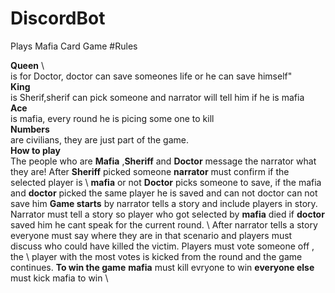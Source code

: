 # DiscordBot
Plays Mafia Card Game
#Rules

**Queen** \ \
is for Doctor, doctor can save someones life or he can save himself" \
**King**  \
is Sherif,sherif can pick someone and narrator will tell him if he is mafia \
**Ace** \
is mafia, every round he is picing some one to kill \
**Numbers** \
are civilians, they are just part of the game. \
**How to play** \
The people who are **Mafia** ,**Sheriff** and **Doctor** message the narrator what they are! After **Sheriff** picked someone **narrator** must confirm if the selected player is \ **mafia** or not **Doctor** picks someone to save, if the mafia and **doctor** picked the same player he is saved and can  not doctor can not save him **Game starts** by narrator  tells a story and include players in story. Narrator must tell a story so player who got selected by **mafia** died if **doctor** saved him he cant speak for the current round. \ After narrator tells a story everyone must say where they are in that scenario and players must discuss who could have killed the victim. Players must vote someone off , the \ player with the most votes is kicked from the round  and the game continues. **To win the game** **mafia** must kill evryone to win **everyone else** must kick mafia to win \ 
